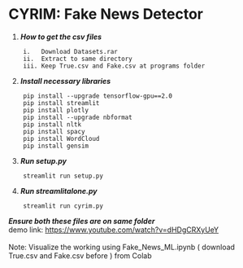 # CYRIM: Fake News Detector
1. ***How to get the csv files***<br />
```
    i.   Download Datasets.rar
    ii.  Extract to same directory
    iii. Keep True.csv and Fake.csv at programs folder
```

2. ***Install necessary libraries***<br />
```
    pip install --upgrade tensorflow-gpu==2.0
    pip install streamlit
    pip install plotly
    pip install --upgrade nbformat
    pip install nltk
    pip install spacy
    pip install WordCloud
    pip install gensim
```
3. ***Run setup.py***<br />
```
    streamlit run setup.py
```
4. ***Run streamlitalone.py***<br />
```
    streamlit run cyrim.py
```
***Ensure both these files are on same folder***<br />
demo link: https://www.youtube.com/watch?v=dHDgCRXyUeY<br />
<br />
Note: Visualize the working using Fake_News_ML.ipynb ( download True.csv and Fake.csv before ) from Colab
